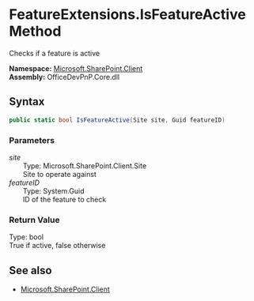 # FeatureExtensions.IsFeatureActive Method  
Checks if a feature is active  

**Namespace:** [Microsoft.SharePoint.Client](Microsoft.SharePoint.Client.md)  
**Assembly:** OfficeDevPnP.Core.dll  
## Syntax
```C#
public static bool IsFeatureActive(Site site, Guid featureID)
```
### Parameters
*site*  
&emsp;&emsp;Type: Microsoft.SharePoint.Client.Site  
&emsp;&emsp;Site to operate against  
*featureID*  
&emsp;&emsp;Type: System.Guid  
&emsp;&emsp;ID of the feature to check  
### Return Value
Type: bool  
True if active, false otherwise

## See also
- [Microsoft.SharePoint.Client](Microsoft.SharePoint.Client.md)
